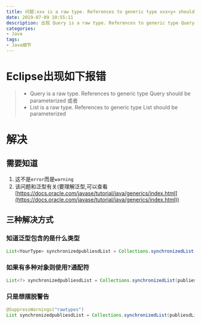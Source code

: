 ```yaml
---
title: 问题:xxx is a raw type. References to generic type xxx<y> should be parameterized
date: 2019-07-09 10:55:11
description: 出现 Query is a raw type. References to generic type Query<R> should be parameterized 或者 List is a raw type. References to generic type List should be parameterized 警告
categories:
- Java
tags:
- Java细节
---
```

#   Eclipse出现如下报错
>   +   Query is a raw type. References to generic type Query<R> should be parameterized
>   或者
>   +   List is a raw type. References to generic type List should be parameterized

#   解决
##	需要知道
1.	这不是`error`而是`warning`
2.	该问题和泛型有关(要理解泛型,可以查看[https://docs.oracle.com/javase/tutorial/java/generics/index.html](https://docs.oracle.com/javase/tutorial/java/generics/index.html))

##	三种解决方式
### 知道泛型包含的是什么类型
```java
List<YourType> synchronizedpubliesdList = Collections.synchronizedList(publiesdList);
```

### 如果有多种对象则使用?通配符
```java
List<?> synchronizedpubliesdList = Collections.synchronizedList(publiesdList);
```

### 只是想摆脱警告
```java
@SuppressWarnings("rawtypes")
List synchronizedpubliesdList = Collections.synchronizedList(publiesdList);
```
